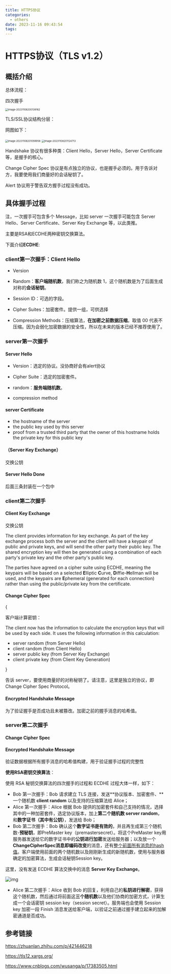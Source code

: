 ```yaml
---
title: HTTPS协议
categories:
  - others
date: 2023-11-16 09:43:54
tags:
---
```


<!-- more -->

# HTTPS协议（TLS v1.2）

## 概括介绍

总体流程：

四次握手

<img src="https://s2.loli.net/2023/11/08/V4uDORrZh6xEP81.png" alt="image-20231108200139162" style="zoom:55%;" />



TLS/SSL协议结构分层：

网图如下：

<img src="https://s2.loli.net/2023/11/08/YrgFohC96buVGNw.png" alt="image-20231108201059958" style="zoom:55%;" />

<img src="https://s2.loli.net/2023/11/08/QPN3vGwd9sgJYph.png" alt="image-20231108201124713" style="zoom:55%;" />



Handshake 协议有很多种类：Client Hello，Server Hello，Server Certificate 等，是握手的核心。

Change Cipher Spec 协议是有点独立的协议，也是握手必须的。用于告诉对方，我要使用我们商量好的会话秘钥了。

Alert 协议用于警告双方握手过程没有成功。

## 具体握手过程

注，一次握手可包含多个 Message，比如 server 一次握手可能包含 Server Hello、Server Certificate、Server Key Exchange 等，以此类推。

主要是RSA和ECDHE两种密钥交换算法。



下面介绍**ECDHE**:

### client第一次握手：Client Hello

- Version

- Random：**客户端随机数**，我们称之为随机数 1，这个随机数是为了后面生成对称的**会话秘钥**。

- Session ID：可选的字段。

- Cipher Suites：加密套件。提供一组，可供选择

- Compression Methods：压缩算法，**在加密之前数据压缩**。取值 00 代表不压缩。因为会弱化加密数据的安全性，所以在未来的版本已经不推荐使用了。

  

### server第一次握手

####  Server Hello

- Version：选定的协议。没协商好会有alert协议
- Cipher Suite：选定的加密套件。
- random：**服务端随机数**。

- compression method

#### server Certificate

- the hostname of the server
- the public key used by this server
- proof from a trusted third party that the owner of this hostname holds the private key for this public key



#### （Server Key Exchange）

交换公钥

#### Server Hello Done

后面三条封装在一个包中

### client第二次握手

#### Client Key Exchange

交换公钥

The client provides information for key exchange. As part of the key exchange process both the server and the client will have a keypair of public and private keys, and will send the other party their public key. The shared encryption key will then be generated using a combination of each party's private key and the other party's public key.

The parties have agreed on a cipher suite using ECDHE, meaning the keypairs will be based on a selected **E**lliptic **C**urve, **D**iffie-**H**ellman will be used, and the keypairs are **E**phemeral (generated for each connection) rather than using the public/private key from the certificate.

#### Change Cipher Spec

{

客户端计算密钥：

The client now has the information to calculate the encryption keys that will be used by each side. It uses the following information in this calculation:

- server random (from Server Hello)
- client random (from Client Hello)
- server public key (from Server Key Exchange)
- client private key (from Client Key Generation)

}

告诉 server，要使用商量好的对称秘钥了。请注意，这里是独立的协议，即 Change Cipher Spec Protocol。

#### Encrypted Handshake Message

为了验证握手是否成功且未被篡改。加密之前的握手消息的哈希值。

### server第二次握手

#### Change Cipher Spec

#### Encrypted Handshake Message

验证数据根据所有握手消息的哈希值构建，用于验证握手过程的完整性

**使用RSA密钥交换算法**：

使用 RSA 秘钥交换算法的四次握手的过程和 ECDHE 过程大体一样，如下：

- Bob 第一次握手：Bob 请求建立 TLS 连接，发送**协议版本、加密套件、**一个随机数 **client random** 以及支持的压缩算法给 Alice；
- Alice 第一次握手：Alice 根据 Bob 提供的加密套件和自己支持的情况，选择其中的一种加密套件，选定协议版本，加上**第二个随机数 server random**，和**数字证书（其中有公钥）**，发送给 Bob；
- Bob 第二次握手：Bob 确认这个**数字证书是有效的**，并且再生成第三个随机数-**预秘钥**，即PreMaster key（premastersecret）。将这个PreMaster key用服务器发送给它的数字证书中的**公钥进行加密**发送给服务器；以及放一个**ChangeCipherSpec消息即编码改变**的消息，还有<u>整个前面所有消息的hash值</u>。客户端使用前面的两个随机数以及刚刚新生成的新随机数，使用与服务器确定的加密算法，生成会话秘钥Session key。

这里，没有发送 ECDHE 算法交换中的消息 **Server Key Exchange**。

![img](https://pic1.zhimg.com/80/v2-ba6918091113c294b1ae0a94500e1d24_1440w.webp)

- Alice 第二次握手：Alice 收到 Bob 的回复，利用自己的**私钥进行解密**，获得这个随机数，然后通过将前面这**三个随机数**以及他们协商的加密方式，计算生成一个会话密钥 session key（session secret）。服务端也会使用 Session key 加密一段 Finish 消息发送给客户端，以验证之前通过握手建立起来的加解密通道是否成功。

## 参考链接

https://zhuanlan.zhihu.com/p/421446218

https://tls12.xargs.org/

https://www.cnblogs.com/wusanga/p/17383505.html
